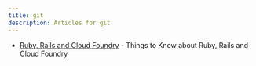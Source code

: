 ```yaml
---
title: git
description: Articles for git
---
```


* [Ruby, Rails and Cloud Foundry](/frameworks/ruby/ruby-cf.html) - Things to Know about Ruby, Rails and Cloud Foundry
